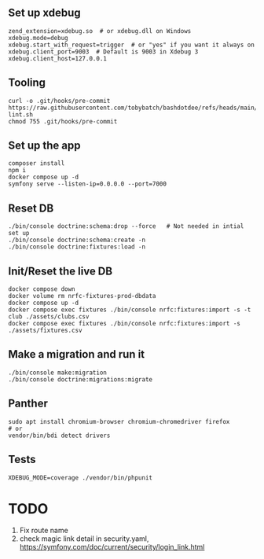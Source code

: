 
## Set up xdebug

```
zend_extension=xdebug.so  # or xdebug.dll on Windows
xdebug.mode=debug
xdebug.start_with_request=trigger  # or "yes" if you want it always on
xdebug.client_port=9003  # Default is 9003 in Xdebug 3
xdebug.client_host=127.0.0.1
```

## Tooling

```
curl -o .git/hooks/pre-commit https://raw.githubusercontent.com/tobybatch/bashdotdee/refs/heads/main/bin/commit-lint.sh
chmod 755 .git/hooks/pre-commit
```

## Set up the app

```
composer install
npm i
docker compose up -d
symfony serve --listen-ip=0.0.0.0 --port=7000
```

## Reset DB

```
./bin/console doctrine:schema:drop --force   # Not needed in intial set up
./bin/console doctrine:schema:create -n
./bin/console doctrine:fixtures:load -n
```

## Init/Reset the live DB

```
docker compose down
docker volume rm nrfc-fixtures-prod-dbdata
docker compose up -d
docker compose exec fixtures ./bin/console nrfc:fixtures:import -s -t club ./assets/clubs.csv
docker compose exec fixtures ./bin/console nrfc:fixtures:import -s ./assets/fixtures.csv
```

## Make a migration and run it

```
./bin/console make:migration
./bin/console doctrine:migrations:migrate
```

## Panther

```
sudo apt install chromium-browser chromium-chromedriver firefox
# or
vendor/bin/bdi detect drivers
```

## Tests

```
XDEBUG_MODE=coverage ./vendor/bin/phpunit 
```
# TODO

 1. Fix route name
 2. check magic link detail in security.yaml, https://symfony.com/doc/current/security/login_link.html
